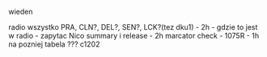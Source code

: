 
wieden



radio wszystko PRA, CLN?, DEL?, SEN?, LCK?(tez dku1) - 2h - gdzie to jest w radio - zapytac Nico
summary i release - 2h
marcator check - 1075R - 1h
na pozniej tabela ???
c1202




